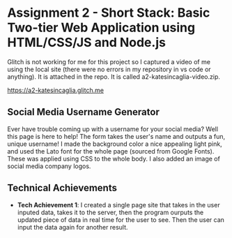 Assignment 2 - Short Stack: Basic Two-tier Web Application using HTML/CSS/JS and Node.js  
===

Glitch is not working for me for this project so I captured a video of me using the local site (there were no errors in my repository in vs code or anything). It is attached in the repo. It is called a2-katesincaglia-video.zip.

https://a2-katesincaglia.glitch.me

## Social Media Username Generator
Ever have trouble coming up with a username for your social media? Well this page is here to help! The form takes the user's name and outputs a fun, unique username! I made the background color a nice appealing light pink, and used the Lato font for the whole page (sourced from Google Fonts). These was applied using CSS to the whole body. I also added an image of social media company logos. 

## Technical Achievements
- **Tech Achievement 1**: I created a single page site that takes in the user inputed data, takes it to the server, then the program ourputs the updated piece of data in real time for the user to see. Then the user can input the data again for another result. 


